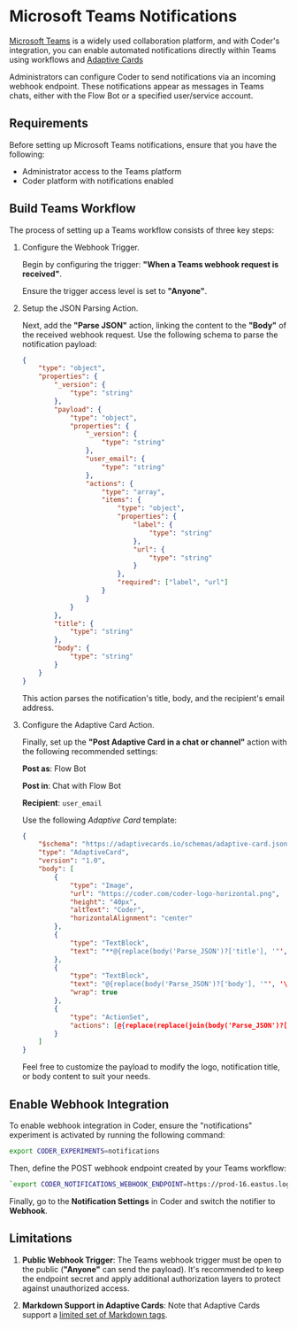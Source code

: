 # Microsoft Teams Notifications

[Microsoft Teams](https://www.microsoft.com/en-us/microsoft-teams) is a widely
used collaboration platform, and with Coder's integration, you can enable
automated notifications directly within Teams using workflows and
[Adaptive Cards](https://adaptivecards.io/)

Administrators can configure Coder to send notifications via an incoming webhook
endpoint. These notifications appear as messages in Teams chats, either with the
Flow Bot or a specified user/service account.

## Requirements

Before setting up Microsoft Teams notifications, ensure that you have the
following:

- Administrator access to the Teams platform
- Coder platform with notifications enabled

## Build Teams Workflow

The process of setting up a Teams workflow consists of three key steps:

1.  Configure the Webhook Trigger.

    Begin by configuring the trigger: **"When a Teams webhook request is
    received"**.

    Ensure the trigger access level is set to **"Anyone"**.

2.  Setup the JSON Parsing Action.

    Next, add the **"Parse JSON"** action, linking the content to the **"Body"**
    of the received webhook request. Use the following schema to parse the
    notification payload:

    ```json
    {
    	"type": "object",
    	"properties": {
    		"_version": {
    			"type": "string"
    		},
    		"payload": {
    			"type": "object",
    			"properties": {
    				"_version": {
    					"type": "string"
    				},
    				"user_email": {
    					"type": "string"
    				},
    				"actions": {
    					"type": "array",
    					"items": {
    						"type": "object",
    						"properties": {
    							"label": {
    								"type": "string"
    							},
    							"url": {
    								"type": "string"
    							}
    						},
    						"required": ["label", "url"]
    					}
    				}
    			}
    		},
    		"title": {
    			"type": "string"
    		},
    		"body": {
    			"type": "string"
    		}
    	}
    }
    ```

    This action parses the notification's title, body, and the recipient's email
    address.

3.  Configure the Adaptive Card Action.

    Finally, set up the **"Post Adaptive Card in a chat or channel"** action
    with the following recommended settings:

    **Post as**: Flow Bot

    **Post in**: Chat with Flow Bot

    **Recipient**: `user_email`

    Use the following _Adaptive Card_ template:

    ```json
    {
    	"$schema": "https://adaptivecards.io/schemas/adaptive-card.json",
    	"type": "AdaptiveCard",
    	"version": "1.0",
    	"body": [
    		{
    			"type": "Image",
    			"url": "https://coder.com/coder-logo-horizontal.png",
    			"height": "40px",
    			"altText": "Coder",
    			"horizontalAlignment": "center"
    		},
    		{
    			"type": "TextBlock",
    			"text": "**@{replace(body('Parse_JSON')?['title'], '"', '\"')}**"
    		},
    		{
    			"type": "TextBlock",
    			"text": "@{replace(body('Parse_JSON')?['body'], '"', '\"')}",
    			"wrap": true
    		},
    		{
    			"type": "ActionSet",
    			"actions": [@{replace(replace(join(body('Parse_JSON')?['payload']?['actions'], ','), '{', '{"type": "Action.OpenUrl",'), '"label"', '"title"')}]
    		}
    	]
    }
    ```

    Feel free to customize the payload to modify the logo, notification title,
    or body content to suit your needs.

## Enable Webhook Integration

To enable webhook integration in Coder, ensure the "notifications" experiment is
activated by running the following command:

```bash
export CODER_EXPERIMENTS=notifications
```

Then, define the POST webhook endpoint created by your Teams workflow:

```bash
`export CODER_NOTIFICATIONS_WEBHOOK_ENDPOINT=https://prod-16.eastus.logic.azure.com:443/workflows/f8fbe3e8211e4b638...`
```

Finally, go to the **Notification Settings** in Coder and switch the notifier to
**Webhook**.

## Limitations

1. **Public Webhook Trigger**: The Teams webhook trigger must be open to the
   public (**"Anyone"** can send the payload). It's recommended to keep the
   endpoint secret and apply additional authorization layers to protect against
   unauthorized access.

2. **Markdown Support in Adaptive Cards**: Note that Adaptive Cards support a
   [limited set of Markdown tags](https://learn.microsoft.com/en-us/microsoftteams/platform/task-modules-and-cards/cards/cards-format?tabs=adaptive-md%2Cdesktop%2Cconnector-html).
